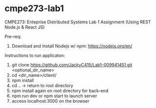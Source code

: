 # cmpe273-lab1
CMPE273: Enteprise Distributed Systems Lab 1 Assignment (Using REST Node.js &amp; React JS)

Pre-req:
1. Download and install Nodejs w/ npm: https://nodejs.org/en/

Instructions to run applicaton:
1. git clone https://github.com/JackyC415/Lab1-009941451.git <optional_dir_name>
2. cd <dir_name>/client/
3. npm install
4. cd .. -> return to root directory
5. npm install again on root directory for back-end
6. npm run dev or npm start to launch server
7. access localhost:3000 on the browser
